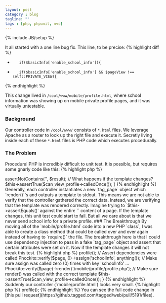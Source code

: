 ```yaml
---
layout: post
category : blog
tagline: ""
tags : [php, phpunit, mvc]
---
```

{% include JB/setup %}

It all started with a one line bug fix. This line, to be precise:
{% highlight diff %}
-        if($basicInfo['enable_school_info']){
+        if($basicInfo['enable_school_info'] && $pageView !== self::PRIVATE_VIEW){
{% endhighlight %}

This change lived in `/cool/www/mobile/profile.html`, where school information was showing up on mobile private profile pages, and it was virtually untestable.

### Background
Our controller code in `/cool/www/` consists of `*.html` files. We leverage Apache as a router to look up the right file and execute it. Secretly living inside each of these `*.html` files is PHP code which executes procedurally.

### The Problem
Procedural PHP is incredibly difficult to unit test. It is possible, but requires some gnarly code like this:
{% highlight php %}
<?php
public function test_mobile_profile_controller() {
  // Mock out dependencies
  $can_view_profile = new StaticMock('tag_privacy', 'can_view_profile', false); // Declare a private profile

  // Execute the procedural controller code and trap the output
  ob_start();
  require(BASE_DIR.'/cool/www/mobile/profile.html');
  $result = ob_get_clean();

  // Assert dependencies were called
  $this->assertNotContains('<span class="school_info">', $result); // What happens if the template changes?
  $this->assertTrue($can_view_profile->calledOnce());
}
{% endhighlight %}
Generally, each controller instantiates a new `tag_page` object which `render()`'s and outputs a template to stdout. This means we are not able to verify that the controller gathered the correct data. Instead, we are verifying that the template was rendered correctly. Imagine trying to `$this->assertEquals()` against the entire `<html>` content of a page. If the template changes, this unit test could start to fail. But all we care about is that we never send school info for a private profile.

### The Breakthrough
By moving all of the `mobile/profile.html` code into a new PHP `class`, I was able to create a class method that could be called over and over again instead of having to `require()` the file. The breakthrough here is that I could use dependency injection to pass in a fake `tag_page` object and assert that certain attributes were set on it. Now if the template changes it will not break this test.
{% highlight php %}
<?php
public function test_mobile_profile_controller() {
  // Mock out dependencies
  $can_view_profile = new StaticMock('tag_privacy', 'can_view_profile', false); // Declare a private profile
  $page = Phockito::mock('tag_page');
  $controller = new tag_controller_mobile($page);

  // Execute the controller code
  $result = $controller->profile();

  // Assert dependencies were called
  Phockito::verify($page, 0)->assign('schoolInfo', anything()); // Make sure assign was called zero (0) times with key 'schoolInfo'
  ...
  Phockito::verify($page)->render('/mobile/profile/profile.php');  // Make sure render() was called with the correct template
  $this->assertTrue($can_view_profile->calledOnce());
}
{% endhighlight %}
Suddenly our controller (`mobile/profile.html`) looks very small.
{% highlight php %}
<?php
require_once '../include/config.php';

$page = new tag_page();
$controller = new tag_controller_mobile($page);
$controller->profile();
{% endhighlight %}

You can see the full code change in [this pull request](https://github.tagged.com/tagged/web/pull/5191/files).
